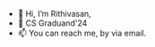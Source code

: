 - 👋 Hi, I’m Rithivasan,
- 🏫 CS Graduand'24
- 📫 You can reach me, by via email.

<!---
itsrithivasan/itsrithivasan is a ✨ special ✨ repository because its `README.md` (this file) appears on your GitHub profile.
You can click the Preview link to take a look at your changes.
--->
